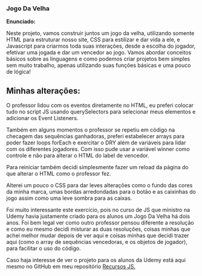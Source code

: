 ### Jogo Da Velha

**Enunciado:**

Neste projeto, vamos construir juntos um jogo da velha, utilizando somente HTML para estruturar nosso site, CSS para estilizar e dar vida a ele, e Javascript para criarmos toda suas interações, desde a escolha do jogador, efetivar uma jogada e dar um vencedor ao jogo. Vamos abordar conceitos básicos sobre as linguagens e como podemos criar projetos bem simples sem muito trabalho, apenas utilizando suas funções básicas e uma pouco de lógica!

## Minhas alterações:

O professor lidou com os eventos diretamente no HTML, eu preferi colocar tudo no script JS usando querySelectors para selecionar meus elementos e adicionar os Event Listeners.

Também em alguns momentos o professor se repetiu em código na checagem das sequências ganhadoras, preferi estabelecer arrays para poder fazer loops forEach e exercitar o DRY além de variáveis para lidar com os diferentes jogadores. Com isso pude usar a variável winner como controle e não para alterar o HTML do label de vencedor.

Para reiniciar também decidi simplesmente fazer um reload da página do que alterar o HTML como o professor fez.

Alterei um pouco o CSS para dar leves alterações como o fundo das cores da minha marca, umas bordas arredondadas para o botão e as caixinhas do jogo assim como uma leve sombra para as caixas.

Foi muito interessante este exercício, pois no curso de JS que ministro na Udemy havia justamente criado para os alunos um Jogo Da Velha há dois anos. Foi bem legal ver como outro professor pensou diferente a resolução e como eu mesmo decidi misturar as duas resoluções, coisas minhas que achei melhor mudar depois de ver aqui e coisas minhas que decidi trazer aqui (como o array de sequências vencedoras, e os objetos de jogador), para facilitar o uso do código.

Caso haja interesse de ver o projeto para os alunos da Udemy está aqui mesmo no GitHub em meu repositório [Recursos JS.](https://github.com/computerbuddybr/RecursosJS/tree/main/Aula%2036%20e%2037%20-%20Projeto%20Jogo%20da%20Velha)

